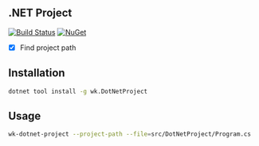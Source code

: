 ## .NET Project

[![Build Status](https://dev.azure.com/wk-j/dotnet-project/_apis/build/status/wk-j.dotnet-project?branchName=master)](https://dev.azure.com/wk-j/dotnet-project/_build/latest?definitionId=18&branchName=master)
[![NuGet](https://img.shields.io/nuget/v/wk.DotNetProject.svg)](https://www.nuget.org/packages/wk.DotNetProject)

- [x] Find project path

## Installation

```bash
dotnet tool install -g wk.DotNetProject
```

## Usage

```bash
wk-dotnet-project --project-path --file=src/DotNetProject/Program.cs
```